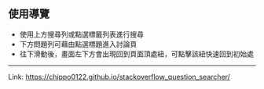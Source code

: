 ## 使用導覽
* 使用上方搜尋列或點選標籤列表進行搜尋
* 下方問題列可藉由點選標題進入討論頁
* 往下滑動後，畫面左下方會出現回到頁面頂處紐，可點擊該紐快速回到初始處
***
Link: https://chippo0122.github.io/stackoverflow_question_searcher/
